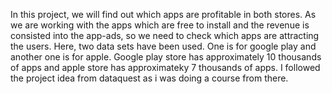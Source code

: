 In this project, we will find out which apps are profitable in both stores. As we are working with the apps which are free to install and the revenue is consisted into the app-ads, so we need to check which apps are attracting the users.
Here, two data sets have been used. One is for google play and another one is for apple. Google play store has approximately 10 thousands of apps and apple store has approximateky 7 thousands of apps. I followed the project idea from dataquest as i was doing a course from there.
